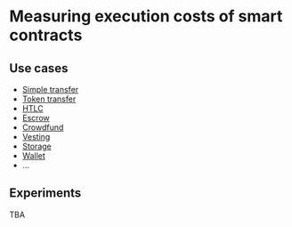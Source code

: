 # Measuring execution costs of smart contracts

## Use cases

- [Simple transfer](contracts/simple_transfer)
- [Token transfer](contracts/token_transfer)
- [HTLC](contracts/htlc)
- [Escrow](contracts/escrow)
- [Crowdfund](contracts/crowdfund)
- [Vesting](contracts/vesting)
- [Storage](contracts/storage)
- [Wallet](contracts/simple_wallet)
- ...

## Experiments

TBA

